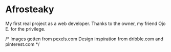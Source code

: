 # Afrosteaky

My first real project as a web developer. Thanks to the owner, my friend Ojo E. for the privilege. 


/* Images gotten from pexels.com
   Design inspiration from dribble.com and pinterest.com
*/
